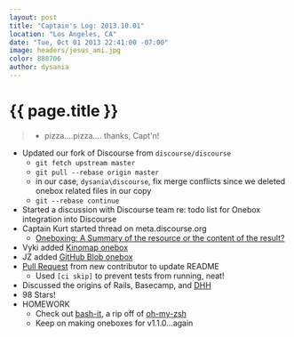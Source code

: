 ```yaml
---
layout: post
title: "Captain's Log: 2013.10.01"
location: "Los Angeles, CA"
date: "Tue, Oct 01 2013 22:41:00 -07:00"
image: headers/jesus_ami.jpg
color: 880706
author: dysania
---
```


{{ page.title }}
================
>+ pizza....pizza.... thanks, Capt'n!
+ Updated our fork of Discourse from `discourse/discourse`
  + `git fetch upstream master`
  + `git pull --rebase origin master`
  + in our case, `dysania\discourse`, fix merge conflicts since we deleted onebox related files in our copy
  + `git --rebase continue`
+ Started a discussion with Discourse team re: todo list for Onebox integration into Discourse
+ Captain Kurt started thread on meta.discourse.org
  + [Oneboxing: A Summary of the resource or the content of the result?](http://meta.discourse.org/t/oneboxing-a-summary-of-the-resource-or-the-content-of-the-result/10155)
+ Vyki added [Kinomap onebox](https://github.com/dysania/onebox/pull/149)
+ JZ added [GitHub Blob onebox](https://github.com/dysania/onebox/pull/150)
+ [Pull Request](https://github.com/dysania/onebox/pull/148) from new contributor to update README
  + Used `[ci skip]` to prevent tests from running, neat!
+ Discussed the origins of Rails, Basecamp, and [DHH](http://en.wikipedia.org/wiki/David_Heinemeier_Hansson)
+ 98 Stars!
+ HOMEWORK
  + Check out [bash-it](https://github.com/revans/bash-it), a rip off of [oh-my-zsh](https://github.com/robbyrussell/oh-my-zsh)
  + Keep on making oneboxes for v1.1.0...again
